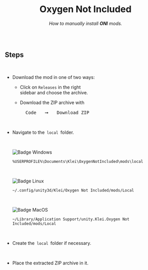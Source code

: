 
<br>

<div align = center>

# Oxygen Not Included

*How to manually install **ONI** mods.*

</div>

<br>
<br>

## Steps

<br>

-   Download the mod in one of two ways:

    -   Click on `Releases` in the right <br>
        sidebar and choose the archive.
    
    -   Download the ZIP archive with
    
        <kbd>  Code  </kbd>  ➞  <kbd>  Download ZIP  </kbd>

    <br>

-   Navigate to the  `local`  folder.

    <br>

    ![Badge Windows]

    ```
    %USERPROFILE%\Documents\Klei\OxygenNotIncluded\mods\local
    ```

    <br>

    ![Badge Linux]

    ```
    ~/.config/unity3d/Klei/Oxygen Not Included/mods/Local
    ```

    <br>

    ![Badge MacOS]

    ```
    ~/Library/Application Support/unity.Klei.Oxygen Not Included/mods/Local
    ```
    
    <br>
    
-   Create the  `local`  folder if necessary.

    <br>

-   Place the extracted ZIP archive in it.

<br>


<!----------------------------------------------------------------------------->


<!---------------------------------[ Badges ]---------------------------------->

[Badge Windows]: https://img.shields.io/badge/Windows-0078D6?style=for-the-badge&logoColor=white&logo=Windows
[Badge Linux]: https://img.shields.io/badge/Linux-10B981?style=for-the-badge&logoColor=white&logo=Linux
[Badge MacOS]: https://img.shields.io/badge/MacOS-333333?style=for-the-badge&logoColor=white&logo=MacOS

